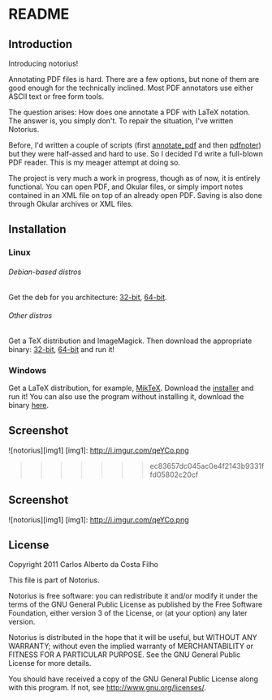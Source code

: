 README
======

Introduction
------------

Introducing notorius!

Annotating PDF files is hard. There are a few options, but none of them are good
enough for the technically inclined. Most PDF annotators use either ASCII text
or free form tools.

The question arises: How does one annotate a PDF with LaTeX notation. The answer
is, you simply don't. To repair the situation, I've written Notorius.

Before, I'd written a couple of scripts (first
[annotate_pdf](https://github.com/cako/annotate_pdf) and then
[pdfnoter](https://github.com/cako/pdfnoter)) but they were half-assed and hard
to use. So I decided I'd write a full-blown PDF reader. This is my meager
attempt at doing so.

The project is very much a work in progress, though as of now, it is entirely
functional. You can open PDF, and Okular files, or simply import notes contained
in an XML file on top of an already open PDF. Saving is also done through Okular
archives or XML files.


Installation
------------
### Linux

###### Debian-based distros

Get the deb for you architecture:
[32-bit](https://github.com/downloads/cako/notorius/notorius-0.2_i386.deb),
[64-bit](https://github.com/downloads/cako/notorius/notorius-0.2_amd64.deb). 

###### Other distros

Get a TeX distribution and ImageMagick. Then download the appropriate binary:
[32-bit](https://github.com/downloads/cako/notorius/notorius.32),
[64-bit](https://github.com/downloads/cako/notorius/notorius.64) and run it!

### Windows

Get a LaTeX distribution, for example, [MikTeX](http://miktex.org/2.9/setup).
Download the
[installer](https://github.com/downloads/cako/notorius/notorius0.2-setup.exe)
and run it! You can also use the program without installing it, download the
binary [here](https://github.com/downloads/cako/notorius/notorius.exe).

Screenshot
----------

![notorius][img1]
[img1]: http://i.imgur.com/qeYCo.png
>>>>>>> ec83657dc045ac0e4f2143b9331ffd05802c20cf

Screenshot
----------

![notorius][img1]
[img1]: http://i.imgur.com/qeYCo.png


License
------- 
Copyright 2011 Carlos Alberto da Costa Filho

This file is part of Notorius.

Notorius is free software: you can redistribute it and/or modify
it under the terms of the GNU General Public License as published by
the Free Software Foundation, either version 3 of the License, or
(at your option) any later version.

Notorius is distributed in the hope that it will be useful,
but WITHOUT ANY WARRANTY; without even the implied warranty of
MERCHANTABILITY or FITNESS FOR A PARTICULAR PURPOSE. See the
GNU General Public License for more details.

You should have received a copy of the GNU General Public License
along with this program. If not, see <http://www.gnu.org/licenses/>.
